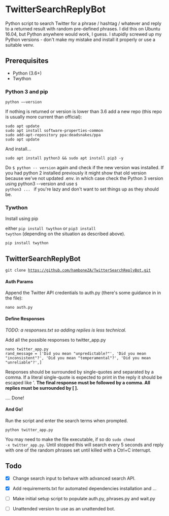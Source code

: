 #  TwitterSearchReplyBot

Python script to search Twitter for a phrase / hashtag / whatever and reply to a returned result with random pre-defined phrases. I did this on Ubuntu 16.04, but Python anywhere would work, I guess. I stupidly screwed up my Python versions - don't make my mistake and install it properly or use a suitable venv.

## Prerequisites

- Python (3.6+)
- Twython

### Python 3 and pip

<code>python ––version</code>

If nothing is returned or version is lower than 3.6 add a new repo (this repo is usually more current than official):

    sudo apt update
    sudo apt install software-properties-common
    sudo add-apt-repository ppa:deadsnakes/ppa
    sudo apt update

And install...

    sudo apt install python3 && sudo apt install pip3 -y

Do <code>$ python -- version</code> again and check if the new version was installed. If you had python 2 installed previously it might show that old version because we've not updated .env. in which case check the Python 3 version using python3 --version and use <code>$ python3 ... </code> if you're lazy and don't want to set things up as they should be.

### Tywthon

Install using pip

either <code>pip install twython</code> or <code>pip3 install twython</code> (depending on the situation as described above).

    pip install twython

## TwitterSearchReplyBot

<code>git clone https://github.com/hamboneZA/TwitterSearchReplyBot.git</code>

#### Auth Params

Append the Twitter API credentials to auth.py (there's some guidance in in the file):

<code>nano auth.py</code>

#### Define Responses

<i>TODO: a responses.txt so adding replies is less technical.</i>

Add all the possible responses to twitter_app.py

    nano twitter_app.py
    rand_message = ['Did you mean "unpredictable?"', 'Did you mean "inconsistent"?', 'Did you mean "temperamental"?', 'Did you mean "unreliable"?',]

Responses should be surrounded by single-quotes and separated by a comma. 
If a literal single-quote is expected to print in the reply it should be escaped like \'. <b>The final response must be followed by a comma. All replies must be surrounded by [ ].</b>

.... Done!

#### And Go!

Run the script and enter the search terms when prompted.

<code>python twitter_app.py</code>

You may need to make the file executable, if so do <code>sudo chmod -x twitter_app.py</code>. Until stopped this will search every 5 seconds and reply with one of the random phrases set until killed with a Ctrl+C interrupt.

## Todo

- [x] Change search input to behave with advanced search API.
- [x] Add requirements.txt for automated dependencies installation and ... 
- [ ] Make initial setup script to populate auth.py, phrases.py and wait.py
- [ ] Unattended version to use as an unattended bot.

